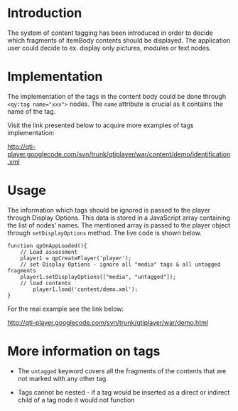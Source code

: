 # Introduction #

The system of content tagging has been introduced in order to decide which fragments of itemBody contents should be displayed. The application user could decide to ex. display only pictures, modules or text nodes.

# Implementation #

The implementation of the tags in the content body could be done through `<qy:tag name="xxx">` nodes. The `name` attribute is crucial as it contains the name of the tag.

Visit the link presented below to acquire more examples of tags implementation:

http://qti-player.googlecode.com/svn/trunk/qtiplayer/war/content/demo/identification.xml

# Usage #

The information which tags should be ignored is passed to the player through Display Options. This data is stored in a JavaScript array containing the list of nodes' names. The mentioned array is passed to the player object through `setDisplayOptions` method. The live code is shown below.

```
function qpOnAppLoaded(){
	// Load assessment
	player1 = qpCreatePlayer('player');
	// set Display Options - ignore all "media" tags & all untagged fragments
	player1.setDisplayOptions(["media", "untagged"]);
	// load contents
        player1.load('content/demo.xml');	
}
```

For the real example see the link below:

http://qti-player.googlecode.com/svn/trunk/qtiplayer/war/demo.html

# More information on tags #

  * The `untagged` keyword covers all the fragments of the contents that are not marked with any other tag.

  * Tags cannot be nested - if a tag would be inserted as a direct or indirect child of a tag node it would not function